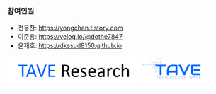 ### 참여인원

- 전용찬: https://yongchan.tistory.com
- 이준용: https://velog.io/@dothe7847
- 윤재호: https://dkssud8150.github.io





<img src = "./imgs/logo_tave_research.png" width="60%"> <img src = "./imgs/logo_tave.png" width="30%">
